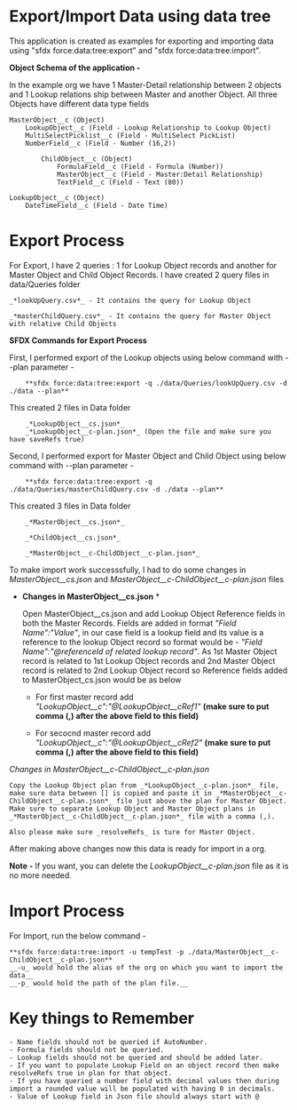 # Export/Import Data using data tree

This application is created as examples for exporting and importing data using "sfdx force:data:tree:export" and "sfdx force:data:tree:import".

**Object Schema of the application -**

In the example org we have 1 Master-Detail relationship between 2 objects and 1 Lookup relations ship between Master and another Object. All three Objects have different data type fields

	MasterObject__c (Object)
		LookupObject__c (Field - Lookup Relationship to Lookup Object)
		MultiSelectPicklist__c (Field - MultiSelect PickList)
		NumberField__c (Field - Number (16,2))
		
			ChildObject__c (Object)
				FormulaField__c (Field - Formula (Number))
				MasterObject__c (Field - Master:Detail Relationship)
				TextField__c (Field - Text (80))
	
	LookupObject__c (Object)
		DateTimeField__c (Field - Date Time)
		
# Export Process

For Export, I have 2 queries : 1 for Lookup Object records and another for Master Object and Child Object Records.
I have created 2 query files in data/Queries folder

	_*lookUpQuery.csv*_ - It contains the query for Lookup Object
	
	_*masterChildQuery.csv*_ - It contains the query for Master Object with relative Child Objects

**SFDX Commands for Export Process** 

First, I performed export of the Lookup objects using below command with --plan parameter - 

		**sfdx force:data:tree:export -q ./data/Queries/lookUpQuery.csv -d ./data --plan**
		
This created 2 files in Data folder

		_*LookupObject__cs.json*_
		_*LookupObject__c-plan.json*_ (Open the file and make sure you have saveRefs true)
		
Second, I performed export for Master Object and Child Object using below command with --plan parameter - 
		
		**sfdx force:data:tree:export -q ./data/Queries/masterChildQuery.csv -d ./data --plan**
		
This created 3 files in Data folder
		
		_*MasterObject__cs.json*_
		
		_*ChildObject__cs.json*_
		
		_*MasterObject__c-ChildObject__c-plan.json*_
		
To make import work successsfully, I had to do some changes in _*MasterObject__cs.json*_ and _*MasterObject__c-ChildObject__c-plan.json*_ files

* **Changes in MasterObject__cs.json** *

	Open MasterObject__cs.json and add Lookup Object Reference fields in both the Master Records. Fields are added in format _*"Field Name":"Value"*_, in our case field is a lookup field and its value is a reference to the lookup Object record so format would be - _*"Field Name":"@referenceId of related lookup record"*_. 
As 1st Master Object record is related to 1st Lookup Object records and 2nd Master Object record is related to 2nd Lookup Object record so Reference fields added to MasterObject_cs.json would be as below

	- For first master record add _*"LookupObject__c":"@LookupObject__cRef1"*_  **(make sure to put comma (,) after the above field to this field)**
	
	- For secocnd master record add _*"LookupObject__c":"@LookupObject__cRef2"*_  **(make sure to put comma (,) after the above field to this field)**
	
_Changes in *MasterObject__c-ChildObject__c-plan.json*_

	Copy the Lookup Object plan from _*LookupObject__c-plan.json*_ file, make sure data between [] is copied and paste it in _*MasterObject__c-ChildObject__c-plan.json*_ file just above the plan for Master Object. Make sure to separate Lookup Object and Master Object plans in _*MasterObject__c-ChildObject__c-plan.json*_ file with a comma (,).
	
	Also please make sure _resolveRefs_ is ture for Master Object.
	
After making above changes now this data is ready for import in a org. 

**Note -** If you want, you can delete the _*LookupObject__c-plan.json*_ file as it is no more needed.

# Import Process

For Import, run the below command -
 
	**sfdx force:data:tree:import -u tempTest -p ./data/MasterObject__c-ChildObject__c-plan.json**
	__-u_ would hold the alias of the org on which you want to import the data__
	__-p_ would hold the path of the plan file.__
	
# Key things to Remember 
	- Name fields should not be queried if AutoNumber.
	- Formula fields should not be queried.
	- Lookup fields should not be queried and should be added later.
	- If you want to populate Lookup Field on an object record then make resolveRefs true in plan for that object.
	- If you have queried a number field with decimal values then during import a rounded value will be populated with having 0 in decimals.
	- Value of Lookup field in Json file should always start with @